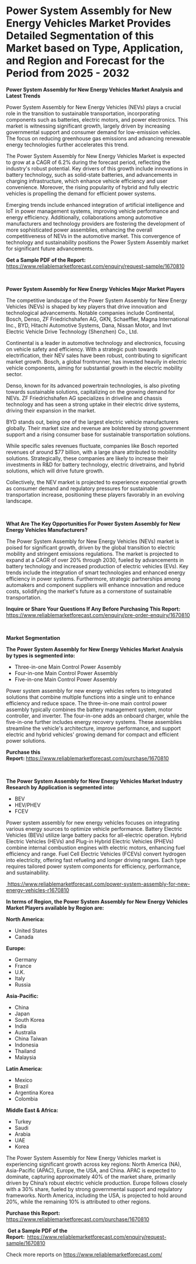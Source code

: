 <p><h1>Power System Assembly for New Energy Vehicles Market Provides Detailed Segmentation of this Market based on Type, Application, and Region and Forecast for the Period from 2025 - 2032</h1></p><p><strong>Power System Assembly for New Energy Vehicles Market Analysis and Latest Trends</strong></p>
<p><p>Power System Assembly for New Energy Vehicles (NEVs) plays a crucial role in the transition to sustainable transportation, incorporating components such as batteries, electric motors, and power electronics. This market is witnessing significant growth, largely driven by increasing governmental support and consumer demand for low-emission vehicles. The focus on reducing greenhouse gas emissions and advancing renewable energy technologies further accelerates this trend.</p><p>The Power System Assembly for New Energy Vehicles Market is expected to grow at a CAGR of 6.2% during the forecast period, reflecting the industry's robust potential. Key drivers of this growth include innovations in battery technology, such as solid-state batteries, and advancements in charging infrastructure, which enhance vehicle efficiency and user convenience. Moreover, the rising popularity of hybrid and fully electric vehicles is propelling the demand for efficient power systems.</p><p>Emerging trends include enhanced integration of artificial intelligence and IoT in power management systems, improving vehicle performance and energy efficiency. Additionally, collaborations among automotive manufacturers and technology providers are fostering the development of more sophisticated power assemblies, enhancing the overall competitiveness of NEVs in the automotive market. This convergence of technology and sustainability positions the Power System Assembly market for significant future advancements.</p></p>
<p><strong>Get a Sample PDF of the Report:&nbsp;</strong> <a href="https://www.reliablemarketforecast.com/enquiry/request-sample/1670810?utm_campaign=3049&utm_medium=2&utm_source=Github&utm_content=ia&utm_term=25032025&utm_id=power-system-assembly-for-new-energy-vehicles">https://www.reliablemarketforecast.com/enquiry/request-sample/1670810</a></p>
<p>&nbsp;</p>
<p><strong>Power System Assembly for New Energy Vehicles Major Market Players</strong></p>
<p><p>The competitive landscape of the Power System Assembly for New Energy Vehicles (NEVs) is shaped by key players that drive innovation and technological advancements. Notable companies include Continental, Bosch, Denso, ZF Friedrichshafen AG, GKN, Schaeffler, Magna International Inc., BYD, Hitachi Automotive Systems, Dana, Nissan Motor, and Invt Electric Vehicle Drive Technology (Shenzhen) Co., Ltd.</p><p>Continental is a leader in automotive technology and electronics, focusing on vehicle safety and efficiency. With a strategic push towards electrification, their NEV sales have been robust, contributing to significant market growth. Bosch, a global frontrunner, has invested heavily in electric vehicle components, aiming for substantial growth in the electric mobility sector.</p><p>Denso, known for its advanced powertrain technologies, is also pivoting towards sustainable solutions, capitalizing on the growing demand for NEVs. ZF Friedrichshafen AG specializes in driveline and chassis technology and has seen a strong uptake in their electric drive systems, driving their expansion in the market.</p><p>BYD stands out, being one of the largest electric vehicle manufacturers globally. Their market size and revenue are bolstered by strong government support and a rising consumer base for sustainable transportation solutions.</p><p>While specific sales revenues fluctuate, companies like Bosch reported revenues of around $77 billion, with a large share attributed to mobility solutions. Strategically, these companies are likely to increase their investments in R&D for battery technology, electric drivetrains, and hybrid solutions, which will drive future growth.</p><p>Collectively, the NEV market is projected to experience exponential growth as consumer demand and regulatory pressures for sustainable transportation increase, positioning these players favorably in an evolving landscape.</p></p>
<p>&nbsp;</p>
<p><strong>What Are The Key Opportunities For Power System Assembly for New Energy Vehicles Manufacturers?</strong></p>
<p><p>The Power System Assembly for New Energy Vehicles (NEVs) market is poised for significant growth, driven by the global transition to electric mobility and stringent emissions regulations. The market is projected to expand at a CAGR of over 20% through 2030, fueled by advancements in battery technology and increased production of electric vehicles (EVs). Key trends include the integration of smart technologies and enhanced energy efficiency in power systems. Furthermore, strategic partnerships among automakers and component suppliers will enhance innovation and reduce costs, solidifying the market's future as a cornerstone of sustainable transportation.</p></p>
<p><strong>Inquire or Share Your Questions If Any Before Purchasing This Report:</strong> <a href="https://www.reliablemarketforecast.com/enquiry/pre-order-enquiry/1670810?utm_campaign=3049&utm_medium=2&utm_source=Github&utm_content=ia&utm_term=25032025&utm_id=power-system-assembly-for-new-energy-vehicles">https://www.reliablemarketforecast.com/enquiry/pre-order-enquiry/1670810</a></p>
<p>&nbsp;</p>
<p><strong>Market Segmentation</strong></p>
<p><strong>The Power System Assembly for New Energy Vehicles Market Analysis by types is segmented into:</strong></p>
<p><ul><li>Three-in-one Main Control Power Assembly</li><li>Four-in-one Main Control Power Assembly</li><li>Five-in-one Main Control Power Assembly</li></ul></p>
<p><p>Power system assembly for new energy vehicles refers to integrated solutions that combine multiple functions into a single unit to enhance efficiency and reduce space. The three-in-one main control power assembly typically combines the battery management system, motor controller, and inverter. The four-in-one adds an onboard charger, while the five-in-one further includes energy recovery systems. These assemblies streamline the vehicle's architecture, improve performance, and support electric and hybrid vehicles' growing demand for compact and efficient power solutions.</p></p>
<p><strong>Purchase this Report:&nbsp;</strong><a href="https://www.reliablemarketforecast.com/purchase/1670810?utm_campaign=3049&utm_medium=2&utm_source=Github&utm_content=ia&utm_term=25032025&utm_id=power-system-assembly-for-new-energy-vehicles">https://www.reliablemarketforecast.com/purchase/1670810</a></p>
<p>&nbsp;</p>
<p><strong>The Power System Assembly for New Energy Vehicles Market Industry Research by Application is segmented into:</strong></p>
<p><ul><li>BEV</li><li>HEV/PHEV</li><li>FCEV</li></ul></p>
<p><p>Power system assembly for new energy vehicles focuses on integrating various energy sources to optimize vehicle performance. Battery Electric Vehicles (BEVs) utilize large battery packs for all-electric operation. Hybrid Electric Vehicles (HEVs) and Plug-in Hybrid Electric Vehicles (PHEVs) combine internal combustion engines with electric motors, enhancing fuel efficiency and range. Fuel Cell Electric Vehicles (FCEVs) convert hydrogen into electricity, offering fast refueling and longer driving ranges. Each type requires tailored power system components for efficiency, performance, and sustainability.</p></p>
<p><a href="https://www.reliablemarketforecast.com/power-system-assembly-for-new-energy-vehicles-r1670810?utm_campaign=3049&utm_medium=2&utm_source=Github&utm_content=ia&utm_term=25032025&utm_id=power-system-assembly-for-new-energy-vehicles">&nbsp;https://www.reliablemarketforecast.com/power-system-assembly-for-new-energy-vehicles-r1670810</a></p>
<p><strong>In terms of Region, the Power System Assembly for New Energy Vehicles Market Players available by Region are:</strong></p>
<p>
    <p> <strong> North America: </strong>
        <ul>
            <li>United States</li>
            <li>Canada</li>
        </ul>
        </p> 
    <p> <strong> Europe: </strong>
        <ul>
            <li>Germany</li>
            <li>France</li>
            <li>U.K.</li>
            <li>Italy</li>
            <li>Russia</li>
        </ul>
        </p> 
    <p> <strong> Asia-Pacific: </strong>
        <ul>
            <li>China</li>
            <li>Japan</li>
            <li>South Korea</li>
            <li>India</li>
            <li>Australia</li>
            <li>China Taiwan</li>
            <li>Indonesia</li>
            <li>Thailand</li>
            <li>Malaysia</li>
        </ul>
        </p> 
    <p> <strong> Latin America: </strong>
        <ul>
            <li>Mexico</li>
            <li>Brazil</li>
            <li>Argentina Korea</li>
            <li>Colombia</li>
        </ul>
        </p> 
    <p> <strong> Middle East & Africa: </strong>
        <ul>
            <li>Turkey</li>
            <li>Saudi</li>
            <li>Arabia</li>
            <li>UAE</li>
            <li>Korea</li>
        </ul>
    </p>
    </p>
<p><p>The Power System Assembly for New Energy Vehicles market is experiencing significant growth across key regions: North America (NA), Asia-Pacific (APAC), Europe, the USA, and China. APAC is expected to dominate, capturing approximately 40% of the market share, primarily driven by China’s robust electric vehicle production. Europe follows closely with a 30% share, fueled by strong governmental support and regulatory frameworks. North America, including the USA, is projected to hold around 20%, while the remaining 10% is attributed to other regions.</p></p>
<p><strong>Purchase this Report: </strong><a href="https://www.reliablemarketforecast.com/purchase/1670810?utm_campaign=3049&utm_medium=2&utm_source=Github&utm_content=ia&utm_term=25032025&utm_id=power-system-assembly-for-new-energy-vehicles">https://www.reliablemarketforecast.com/purchase/1670810</a></p>
<p>&nbsp;<strong>Get a Sample PDF of the Report:&nbsp;&nbsp;</strong><a href="https://www.reliablemarketforecast.com/enquiry/request-sample/1670810?utm_campaign=3049&utm_medium=2&utm_source=Github&utm_content=ia&utm_term=25032025&utm_id=power-system-assembly-for-new-energy-vehicles">https://www.reliablemarketforecast.com/enquiry/request-sample/1670810</a></p>
<p><strong></strong></p>
<p>Check more reports on <a href="https://www.reliablemarketforecast.com/?utm_campaign=3049&utm_medium=2&utm_source=Github&utm_content=ia&utm_term=25032025&utm_id=power-system-assembly-for-new-energy-vehicles">https://www.reliablemarketforecast.com/</a></p>